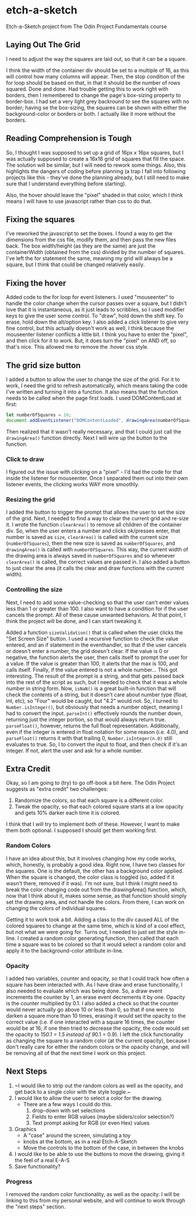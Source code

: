 # etch-a-sketch

Etch-a-Sketch project from The Odin Project Fundamentals course

## Laying Out The Grid

I need to adjust the way the squares are laid out, so that it can be a square.

I think the width of the container div should be set to a multiple of 16, as this will control how many columns will appear. Then, the stop condition of the for loop should be based on that, in that it should be the number of rows squared. Done and done. Had trouble getting this to work right with borders, then I remembered to change the page's box-sizing property to border-box. I had set a very light grey backround to see the squares with no border; having se the box-sizing, the squares can be shown with either the background-color or borders or both. I actually like it more without the borders.

## Reading Comprehension is Tough

So, I thought I was supposed to set up a grid of 16px x 16px squares, but I was actually supposed to create a 16x16 grid of squares that fill the space. The solution will be similar, but I will need to rework some things. Also, this highlights the dangers of coding before planning (a trap I fall into following projects like this - they've done the planning already, but I still need to make sure that I understand everything before starting).

Also, the hover should leave the "pixel" shaded in that color, which I think means I will have to use javascript rather than css to do that.

## Fixing the squares

I've reworked the javascript to set the boxes. I found a way to get the dimensions from the css file, modify them, and then pass the new files back. The box width/height (as they are the same) are just the containerWidth (obtained from the css) divided by the number of squares. I've left the for statement the same, meaning my grid will always be a square, but I think that could be changed relatively easily.

## Fixing the hover

Added code to the for loop for event listeners. I used "mouseenter" to handle the color change when the cursor passes over a square, but I didn't love that it is instantaneous, as it just leads to scribbles, so I used modifier keys to give the user some control. To "draw", hold down the shift key. To erase, hold down the alt/option key. I also added a click listener to give very fine control, but this actually doesn't work as well, I think because the mouseenter listener conflicts a little bit. I think you have to enter the "pixel", and then click for it to work. But, it does turn the "pixel" on AND off, so that's nice. This allowed me to remove the :hover css style.

## The grid size button

I added a button to allow the user to change the size of the grid. For it to work, I need the grid to refresh automatically, which means taking the code I've written and turning it into a function. It also means that the function needs to be called when the page first loads. I used DOMContentLoad at first:

```javascript
let numberOfSquares = 16;
document.addEventListener("DOMContentLoaded", drawingArea(numberOfSquares));
```

Then realized that it wasn't really necessary, and that I could just call the `drawingArea()` function directly. Next I will wire up the button to the function.

### Click to draw

I figured out the issue with clicking on a "pixel" - I'd had the code for that inside the listener for mouseenter. Once I separated them out into their own listener events, the clicking works WAY more smoothly.

### Resizing the grid

I added the button to trigger the prompt that allows the user to set the size of the grid. Next, I needed to find a way to clear the current grid and re-size it. I wrote the function `clearArea()` to remove all children of the container div. So, when the user enters a number and clicks ok/presses enter, that number is saved as `size`, `clearArea()` is called with the current size (`numberOfSquares`), then the new size is saved as `numberOfSquares`, and `drawingArea()` is called with `numberOfSquares`. This way, the current width of the drawing area is always saved in `numberOfSquares` and so whenever `clearArea()` is called, the correct values are passed in. I also added a button to just clear the area (it calls the clear and draw functions with the current width).

### Controlling the size

Next, I need to add some value-checking so that the user can't enter values less than 1 or greater than 100. I also want to have a condition for if the user cancels the prompt. All of these cause unwanted behaviors. At that point, I think the project will be done, and I can start tweaking it.

Added a function `sizeValidation()` that is called when the user clicks the "Set Screen Size" button. I used a recursive function to check the value entered, and an if statement in the eventhandler, so that if the user cancels or doesn't enter a number, the grid doesn't clear. If the value is 0 or negative, the function alerts the user, then calls itself to prompt the user for a value. If the value is greater than 100, it alerts that the max is 100, and calls itself. Finally, if the value entered is not a whole number... This got interesting. The result of the prompt is a string, and that gets passed back into the rest of the script as such, but I needed to check that it was a whole number in string form. Now, `isNaN()` is a great built-in function that will check the contents of a string, but it doesn't care about number type (float, int, etc), so "Four" would be caught, but "4.2" would not. So, I turned to `Number.isInteger()`, but obviously that needs a number object, meaning I had to convert the input.  `parseInt()` effectively rounds the number down, returning just the integer portion, so that would always return true. `parseFloat()`, however, returns the full float representation. Additionally, even if the integer is entered in float notation for some reason (i.e. 4.0), and `parseFloat()` returns it with that trailing 0, `Number.isInteger(n.0)` still evaluates to true. So, I to convert the input to float, and then check if it's an integer. If not, alert the user and ask for a whole number.

## Extra Credit

Okay, so I am going to (try) to go off-book a bit here. The Odin Project suggests as "extra credit" two challenges:

1. Randomize the colors, so that each square is a different color.
2. Tweak the opacity, so that each colored square starts at a low opacity and gets 10% darker each time it is colored.

I think that I will try to implement both of these. However, I want to make them both optional. I supposed I should get them working first.

### Random Colors

I have an idea about this, but it involves changing how my code works, which, honestly, is probably a good idea. Right now, I have two classes for the squares. One is the default, the other has a background color applied. When the square is changed, the color class is toggled (so, added if it wasn't there, removed if it was). I'm not sure, but I think I might need to break the color changing code out from the drawingArea() function, which, now that I think about it, makes some sense, as that function should simply set the drawing area, and not handle the colors. From there, I can work on changing the colors of individual squares.

Getting it to work took a bit. Adding a class to the div caused ALL of the colored squares to change at the same time, which is kind of a cool effect, but not what we were going for. Turns out, I needed to just set the style in-line. I created a random color generating function, then called that each time a square was to be colored so that it would select a random color and apply it to the background-color attribute in-line.

### Opacity

I added two variables, counter and opacity, so that I could track how often a square has been interacted with. As I have draw and erase functionality, I also needed to evaluate which was being done. So, a draw event increments the counter by 1, an erase event decrements it by one. Opacity is the counter multiplied by 0.1. I also added a check so that the counter would never actually go above 10 or less than 0, so that if one were to darken a square more than 10 times, erasing it would set the opacity to the correct value (i.e. if one interacted with a square 16 times, the counter would be at 16; if one then tried to decrease the opacity, the code would set the opacity to 15*0.1 = 1.5 instead of 9*0.1 = 0.9). I left the click functionality as changing the square to a random color (at the current opacity), because I don't really care for either the random colors or the opacity change, and will be removing all of that the next time I work on this project.

## Next Steps

1. ~I would like to strip out the random colors as well as the opacity, and get back to a single color with the style toggle.~
2. I would like to allow the user to select a color for the drawing.
   * There are a few ways I could do this.
     1. drop-down with set selections
     2. Fields to enter RGB values (maybe sliders/color selection?)
     3. Text prompt asking for RGB (or even Hex) values
3. Graphics
   * A "case" around the screen, simulating a toy
   * knobs at the bottom, as in a real Etch-A-Sketch
   * Move the controls to the bottom of the case, in between the knobs
4. I would like to be able to use the buttons to move the drawing, giving it the feel of a real E-A-S
5. Save functionality?

### Progress

I removed the random color functionality, as well as the opacity. I will be linking to this from my personal website, and will continue to work through the "next steps" section.
